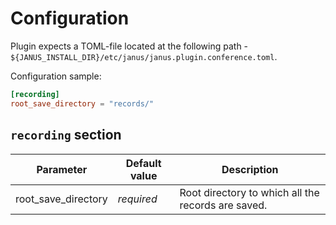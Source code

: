 # Configuration

Plugin expects a TOML-file located at the following path -
`${JANUS_INSTALL_DIR}/etc/janus/janus.plugin.conference.toml`.

Configuration sample:

```toml
[recording]
root_save_directory = "records/"
```

## `recording` section

Parameter           | Default value | Description
------------------- | ------------- | -----------
root_save_directory | *required*    | Root directory to which all the records are saved.
